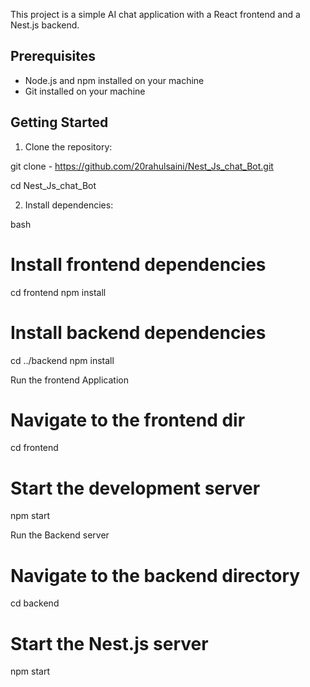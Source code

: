 This project is a simple AI chat application with a React frontend and a Nest.js backend.

## Prerequisites

- Node.js and npm installed on your machine
- Git installed on your machine

## Getting Started

1. Clone the repository:

git clone - https://github.com/20rahulsaini/Nest_Js_chat_Bot.git

cd Nest_Js_chat_Bot


2. Install dependencies:

bash
# Install frontend dependencies
cd frontend
npm install

# Install backend dependencies
cd ../backend
npm install 


Run the frontend Application

# Navigate to the frontend dir
cd frontend

# Start the development server
npm start


Run the Backend server 

# Navigate to the backend directory
cd backend

# Start the Nest.js server
npm start


